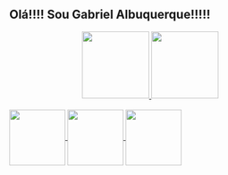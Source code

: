 ## Olá!!!! Sou Gabriel Albuquerque!!!!!
<div align = "center">
  <a href="https://github.com/AlbuquerqueGabriel20">
  <img height = "120em" src = "https://github-readme-stats.vercel.app/api?username=AlbuquerqueGabriel20&show_icons=true&theme=tokyonight&include_all_commits=true&count_private=true" />
  <img height = "120em" src = "https://github-readme-stats.vercel.app/api/top-langs/?username=AlbuquerqueGabriel20&layout=compact&langs_count=7&theme=tokyonight" />
</div>
  <div style = "display: inline_block"> <br>
  <img align = "center" height = "100" width = "100" src = "https://img.shields.io/badge/HTML-239120?style=for-the-badge&logo=html5&logoColor=white">
  <img align = "center" height = "100" width = "100" src = "https://img.shields.io/badge/CSS3-1572B6?style=for-the-badge&logo=css3&logoColor=white" >
  <img align = "center" height = "100" width = "100" src = "https://img.shields.io/badge/JavaScript-F7DF1E?style=for-the-badge&logo=javascript&logoColor=black" >
</div>
  
